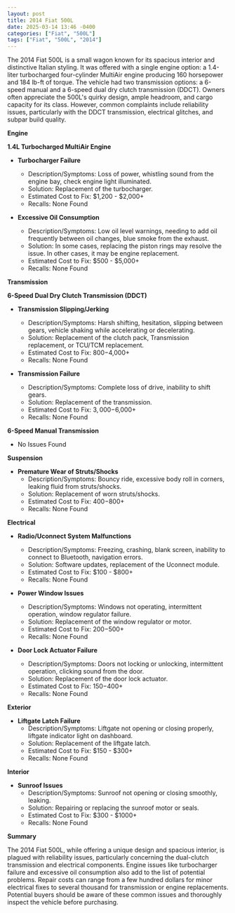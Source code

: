 ```yaml
---
layout: post
title: 2014 Fiat 500L
date: 2025-03-14 13:46 -0400
categories: ["Fiat", "500L"]
tags: ["Fiat", "500L", "2014"]
---
```

The 2014 Fiat 500L is a small wagon known for its spacious interior and distinctive Italian styling. It was offered with a single engine option: a 1.4-liter turbocharged four-cylinder MultiAir engine producing 160 horsepower and 184 lb-ft of torque. The vehicle had two transmission options: a 6-speed manual and a 6-speed dual dry clutch transmission (DDCT). Owners often appreciate the 500L's quirky design, ample headroom, and cargo capacity for its class. However, common complaints include reliability issues, particularly with the DDCT transmission, electrical glitches, and subpar build quality.

**Engine**

**1.4L Turbocharged MultiAir Engine**

*   **Turbocharger Failure**
    *   Description/Symptoms: Loss of power, whistling sound from the engine bay, check engine light illuminated.
    *   Solution: Replacement of the turbocharger.
    *   Estimated Cost to Fix: $1,200 - $2,000+
    *   Recalls: None Found

*   **Excessive Oil Consumption**
    *   Description/Symptoms: Low oil level warnings, needing to add oil frequently between oil changes, blue smoke from the exhaust.
    *   Solution: In some cases, replacing the piston rings may resolve the issue. In other cases, it may be engine replacement.
    *   Estimated Cost to Fix: $500 - $5,000+
    *   Recalls: None Found

**Transmission**

**6-Speed Dual Dry Clutch Transmission (DDCT)**

*   **Transmission Slipping/Jerking**
    *   Description/Symptoms: Harsh shifting, hesitation, slipping between gears, vehicle shaking while accelerating or decelerating.
    *   Solution: Replacement of the clutch pack, Transmission replacement, or TCU/TCM replacement.
    *   Estimated Cost to Fix: $800-$4,000+
    *   Recalls: None Found

*   **Transmission Failure**
    *   Description/Symptoms: Complete loss of drive, inability to shift gears.
    *   Solution: Replacement of the transmission.
    *   Estimated Cost to Fix: $3,000-$6,000+
    *   Recalls: None Found

**6-Speed Manual Transmission**

*   No Issues Found

**Suspension**

*   **Premature Wear of Struts/Shocks**
    *   Description/Symptoms: Bouncy ride, excessive body roll in corners, leaking fluid from struts/shocks.
    *   Solution: Replacement of worn struts/shocks.
    *   Estimated Cost to Fix: $400-$800+
    *   Recalls: None Found

**Electrical**

*   **Radio/Uconnect System Malfunctions**
    *   Description/Symptoms: Freezing, crashing, blank screen, inability to connect to Bluetooth, navigation errors.
    *   Solution: Software updates, replacement of the Uconnect module.
    *   Estimated Cost to Fix: $100 - $800+
    *   Recalls: None Found

*   **Power Window Issues**
    *   Description/Symptoms: Windows not operating, intermittent operation, window regulator failure.
    *   Solution: Replacement of the window regulator or motor.
    *   Estimated Cost to Fix: $200-$500+
    *   Recalls: None Found

*   **Door Lock Actuator Failure**
    *   Description/Symptoms: Doors not locking or unlocking, intermittent operation, clicking sound from the door.
    *   Solution: Replacement of the door lock actuator.
    *   Estimated Cost to Fix: $150-$400+
    *   Recalls: None Found

**Exterior**

*   **Liftgate Latch Failure**
    *   Description/Symptoms: Liftgate not opening or closing properly, liftgate indicator light on dashboard.
    *   Solution: Replacement of the liftgate latch.
    *   Estimated Cost to Fix: $150 - $300+
    *   Recalls: None Found

**Interior**

*   **Sunroof Issues**
    *   Description/Symptoms: Sunroof not opening or closing smoothly, leaking.
    *   Solution: Repairing or replacing the sunroof motor or seals.
    *   Estimated Cost to Fix: $300 - $1000+
    *   Recalls: None Found

**Summary**

The 2014 Fiat 500L, while offering a unique design and spacious interior, is plagued with reliability issues, particularly concerning the dual-clutch transmission and electrical components. Engine issues like turbocharger failure and excessive oil consumption also add to the list of potential problems. Repair costs can range from a few hundred dollars for minor electrical fixes to several thousand for transmission or engine replacements. Potential buyers should be aware of these common issues and thoroughly inspect the vehicle before purchasing.

